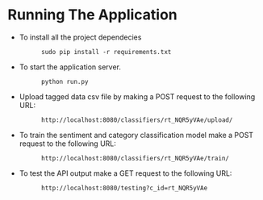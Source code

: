 # Running The Application

* To install all the project dependecies

    		sudo pip install -r requirements.txt

* To start the application server.

    		python run.py

* Upload tagged data csv file by making a POST request to the following URL:

            http://localhost:8080/classifiers/rt_NQR5yVAe/upload/


* To train the sentiment and category classification model make a POST request to the following URL:

            http://localhost:8080/classifiers/rt_NQR5yVAe/train/


* To test the API output make a GET request to the following URL:

		    http://localhost:8080/testing?c_id=rt_NQR5yVAe